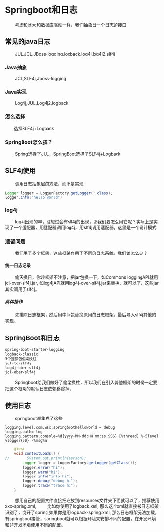 
# Springboot和日志
&emsp;&emsp; 考虑和jdbc和数据库驱动一样，我们抽象出一个日志的接口
## 常见的java日志
&emsp;&emsp; JUL,JCL,JBoss-logging,logback,log4j,log4j2,slf4j
### Java抽象
&emsp;&emsp; JCL,SLF4j,Jboss-logging
### Java实现
&emsp;&emsp; Log4j,JUL,Log4j2,logback
### 怎么选择
&emsp;&emsp;选择SLF4j+Logback
<!-- more -->
### SpringBoot怎么搞？
&emsp;&emsp; Spring选择了JUL，SpringBoot选择了SLF4j+Logback
## SLF4j使用
&emsp;&emsp; 调用日志抽象层的方法，而不是实现
```java
Logger logger = LoggerFactory.getLogger(?.class);
logger.info("hello world")
```
### log4j
&emsp;&emsp; log4j出现的早，没想过会有slf4j的出现，那我们要怎么用它呢？实际上是实现了一个适配器，用适配器调用log4j，用slf4j调用适配器，这里是一个设计模式
### 遗留问题
&emsp;&emsp; 我们用了多个框架，这些框架有用了不同的日志系统，我们该怎么办？
#### 统一日志记录
&emsp;&emsp; 偷天换日，你趁框架不注意，把jar包换一下，如Commons loggingAPI就用jcl-over-slf4j.jar, 如log4jAPI就用log4j-over-slf4j.jar来替换，就可以了，这些jar其实调用了slf4j。
##### 具体操作
&emsp;&emsp; 先排除日志框架，然后用中间包替换原用的日志框架，最后导入slf4j其他的实现。
## SpringBoot和日志
```txt
spring-boot-starter-logging
logback-classic
3个狸猫包偷梁换柱
jul-to-slf4j
log4j-ober-slf4j
jcl-ober-slf4j
```
&emsp;&emsp; Springboot给我们做好了偷梁换柱，所以我们在引入其他框架的时候一定要把这个框架的默认日志依赖移除掉。
## 使用日志
&emsp;&emsp; springboot都集成了这些
```properties
logging.level.com.wsx.springboothelloworld = debug
logging.path= log
logging.pattern.console=%d{yyyy-MM-dd:HH:mm:ss.SSS} [%thread] %-5level %logger{50} -%msg%n
```
```java
    @Test
    void contextLoads() {
//        System.out.println(person);
        Logger logger = LoggerFactory.getLogger(getClass());
        logger.error("hi");
        logger.warn("hi");
        logger.info("info hi");
        logger.debug("debug hi");
        logger.trace("trace hi");
    }
```
&emsp;&emsp; 想用自己的配置文件直接把它放到resources文件夹下面就可以了，推荐使用xxx-spring.xml,
&emsp;&emsp; 比如你使用了logback.xml, 那么这个xml就直接被日志框架识别了，绕开了spring,如果你是用logback-spring.xml, 那么日志框架无法加载，有springboot接管，springboot就可以根据环境来安排不同的配置，在开发环境和非开发环境使用不同的配置。


